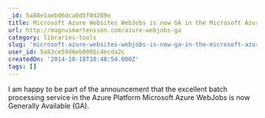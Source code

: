 ```yaml
---
_id: 5a88e1aebd6dca0d5f0d289e
title: Microsoft Azure Websites WebJobs is now GA in the Microsoft Azure Platform
url: http://magnusmartensson.com/azure-webjobs-ga
category: libraries-tools
slug: 'microsoft-azure-websites-webjobs-is-now-ga-in-the-microsoft-azure-platform'
user_id: 5a83ce59d6eb0005c4ecda2c
createdOn: '2014-10-18T18:48:54.000Z'
tags: []
---
```


I am happy to be part of the announcement that the excellent batch processing service in the Azure Platform Microsoft Azure WebJobs is now Generally Available (GA).
